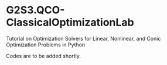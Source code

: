 # G2S3.QCO-ClassicalOptimizationLab
Tutorial on Optimization Solvers for Linear, Nonlinear, and Conic Optimization Problems in Python 

Codes are to be added shortly. 
